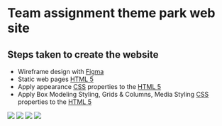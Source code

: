 # Team assignment theme park web site

## Steps taken to create the website
- Wireframe design with [Figma](https://www.figma.com)
- Static web pages [HTML 5](https://developer.mozilla.org/es/docs/Web/HTML)
- Apply appearance [CSS](https://developer.mozilla.org/es/docs/Web/CSS) properties to the [HTML 5](https://developer.mozilla.org/es/docs/Web/HTML) 
- Apply Box Modeling Styling, Grids & Columns, Media Styling [CSS](https://developer.mozilla.org/es/docs/Web/CSS) properties to the [HTML 5](https://developer.mozilla.org/es/docs/Web/HTML) 


<img src="https://img.shields.io/badge/Figma-F24E1E?style=for-the-badge&logo=figma&logoColor=white" /> <img src="https://img.shields.io/badge/GitHub%20Pages-222222?style=for-the-badge&logo=GitHub%20Pages&logoColor=white" /> 
<img src="https://img.shields.io/badge/HTML5-E34F26?style=for-the-badge&logo=html5&logoColor=white" />
<img src="https://img.shields.io/badge/CSS3-1572B6?style=for-the-badge&logo=css3&logoColor=white" />
 

